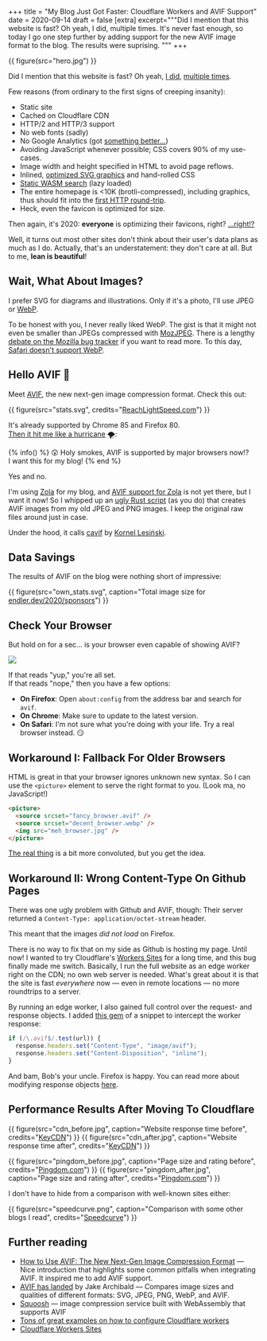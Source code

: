 +++
title = "My Blog Just Got Faster: Cloudflare Workers and AVIF Support"
date = 2020-09-14
draft = false
[extra]
excerpt="""Did I mention that this website is fast?
Oh yeah, I did, multiple times.
It's never fast enough, so today I go one step further by adding
support for the new AVIF image format to the blog. The results were suprising.
"""
+++

{{ figure(src="hero.jpg") }}

Did I mention that this website is fast?
Oh yeah, [I did](/2019/tinysearch/), [multiple times](/2017/image-previews/).

Few reasons (from ordinary to the first signs of creeping insanity):

- Static site
- Cached on Cloudflare CDN
- HTTP/2 and HTTP/3 support
- No web fonts (sadly)
- No Google Analytics (got [something better...](https://jorgelbg.me/dashflare/))
- Avoiding JavaScript whenever possible; CSS covers 90% of my use-cases.
- Image width and height specified in HTML to avoid page reflows.
- Inlined, [optimized SVG graphics](https://jakearchibald.github.io/svgomg/) and hand-rolled CSS
- [Static WASM search](https://github.com/tinysearch/tinysearch) (lazy loaded)
- The entire homepage is <10K (brotli-compressed), including graphics, thus should fit into the [first HTTP round-trip](https://www.tunetheweb.com/blog/critical-resources-and-the-first-14kb/).
- Heck, even the favicon is optimized for size.

Then again, it's 2020: **everyone** is optimizing their favicons, right? [...right!?](http://www.p01.org/defender_of_the_favicon/)

Well, it turns out most other sites don't think about their user's data plans as much as I do. Actually, that's an understatement: they don't care at all. But to me, **lean is beautiful**!

## Wait, What About Images?

I prefer SVG for diagrams and illustrations.
Only if it's a photo, I'll use JPEG or [WebP](https://developers.google.com/speed/webp/).

To be honest with you, I never really liked WebP.
The gist is that it might not even be smaller than JPEGs compressed with [MozJPEG](https://siipo.la/blog/is-webp-really-better-than-jpeg).
There is a lengthy [debate on the Mozilla bug tracker](https://bugzilla.mozilla.org/show_bug.cgi?id=856375) if you want to read more.
To this day, [Safari doesn't support WebP](https://caniuse.com/?search=webp).

## Hello AVIF 👋

Meet [AVIF](https://aomediacodec.github.io/av1-avif/), the new next-gen image compression format. Check this out:

{{ figure(src="stats.svg", credits="[ReachLightSpeed.com](https://reachlightspeed.com/blog/using-the-new-high-performance-avif-image-format-on-the-web-today/)") }}

It's already supported by Chrome 85 and Firefox 80.  
[Then it hit me like a hurricane](https://www.youtube.com/watch?v=BixwVsiDdZM) 🌪️:

{% info() %}
😲 Holy smokes, AVIF is supported by major browsers now!?  
I want this for my blog!
{% end %}

Yes and no.

I'm using [Zola](https://www.getzola.org/) for my blog, and
[AVIF support for Zola](https://github.com/image-rs/image/issues/1152) is not yet there, but I want it now!
So I whipped up an [ugly Rust script](https://github.com/mre/mre.github.io/tree/source/helpers/img) (as you do) that creates AVIF images from my old JPEG and PNG images. I keep the original raw files around just in case.

Under the hood, it calls [cavif](https://github.com/kornelski/cavif) by [Kornel Lesiński](https://github.com/kornelski).

## Data Savings

The results of AVIF on the blog were nothing short of impressive:

{{ figure(src="own_stats.svg", caption="Total image size for [endler.dev/2020/sponsors](https://endler.dev/2020/sponsors)") }}

## Check Your Browser

But hold on for a sec... is your browser even capable of showing AVIF?

<picture>
  <source srcset="avif_supported.avif" type="image/avif" />
  <img src="avif_not_supported.jpg" />
</picture>

If that reads "yup," you're all set.  
If that reads "nope," then you have a few options:

- **On Firefox**: Open `about:config` from the address bar and search for `avif`.
- **On Chrome**: Make sure to update to the latest version.
- **On Safari**: I'm not sure what you're doing with your life. Try a real browser instead. 😏

## Workaround I: Fallback For Older Browsers

HTML is great in that your browser ignores unknown new syntax.
So I can use the `<picture>` element to serve the right format to you. (Look ma, no JavaScript!)

```html
<picture>
  <source srcset="fancy_browser.avif" />
  <source srcset="decent_browser.webp" />
  <img src="meh_browser.jpg" />
</picture>
```

[The real
thing](https://github.com/mre/endler.dev/blob/master/templates/shortcodes/figure.html)
is a bit more convoluted, but you get the idea.

## Workaround II: Wrong Content-Type On Github Pages

There was one ugly problem with Github and AVIF, though: Their server returned a
`Content-Type: application/octet-stream` header.

This meant that the images _did not load_ on Firefox.

There is no way to fix that on my side as Github is hosting my page. Until now!
I wanted to try Cloudflare's [Workers Sites](https://workers.cloudflare.com/sites) for a long time, and this bug
finally made me switch. Basically, I run the full website as an edge worker
right on the CDN; no own web server is needed. What's great about it is that
the site is fast _everywhere_ now &mdash; even in remote locations &mdash; no more
roundtrips to a server.

By running an edge worker, I also gained full control over the request- and response objects.
I added [this gem](https://github.com/mre/endler.dev/blob/1f142c14ab40ca264c4c8c599a5db6b91ca9cbaa/workers-site/index.js#L53-L56) of a snippet to intercept the worker response:

```javascript
if (/\.avif$/.test(url)) {
  response.headers.set("Content-Type", "image/avif");
  response.headers.set("Content-Disposition", "inline");
}
```

And bam, Bob's your uncle. Firefox is happy.
You can read more about modifying response objects [here](https://developers.cloudflare.com/workers/examples/modify-response).

## Performance Results After Moving To Cloudflare

{{ figure(src="cdn_before.jpg", caption="Website response time before", credits="[KeyCDN](https://tools.keycdn.com/performance?url=https://endler.dev)") }}
{{ figure(src="cdn_after.jpg", caption="Website response time after", credits="[KeyCDN](https://tools.keycdn.com/performance?url=https://endler.dev)") }}

{{ figure(src="pingdom_before.jpg", caption="Page size and rating before", credits="[Pingdom.com](https://tools.pingdom.com/#5d1d402401400000)") }}
{{ figure(src="pingdom_after.jpg", caption="Page size and rating after", credits="[Pingdom.com](https://tools.pingdom.com/#5d226db3af800000)") }}

I don't have to hide from a comparison with well-known sites either:

{{ figure(src="speedcurve.png", caption="Comparison with some other blogs I read", credits="[Speedcurve](speedcurve.com)") }}

## Further reading

- [How to Use AVIF: The New Next-Gen Image Compression Format](https://reachlightspeed.com/blog/using-the-new-high-performance-avif-image-format-on-the-web-today/) &mdash; Nice introduction that highlights some common pitfalls when integrating AVIF. It inspired me to add AVIF support.
- [AVIF has landed](https://jakearchibald.com/2020/avif-has-landed/) by Jake Archibald &mdash; Compares image sizes and qualities of different formats: SVG, JPEG, PNG, WebP, and AVIF.
- [Squoosh](https://squoosh.app/) &mdash; image compression service built with WebAssembly that supports AVIF
- [Tons of great examples on how to configure Cloudflare workers](https://developers.cloudflare.com/workers/examples)
- [Cloudflare Workers Sites](https://workers.cloudflare.com/sites)
